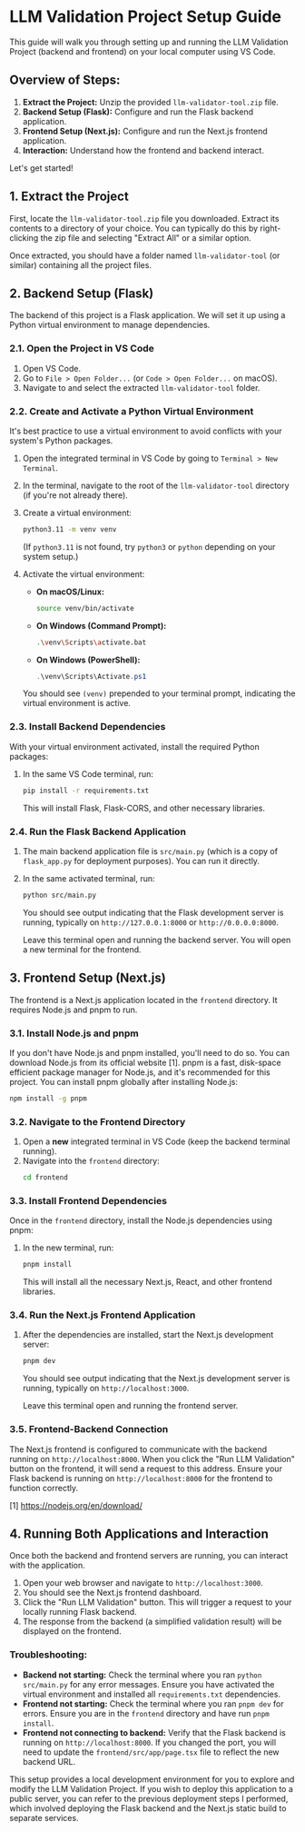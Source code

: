 # LLM Validation Project Setup Guide

This guide will walk you through setting up and running the LLM Validation Project (backend and frontend) on your local computer using VS Code.

## Overview of Steps:

1.  **Extract the Project:** Unzip the provided `llm-validator-tool.zip` file.
2.  **Backend Setup (Flask):** Configure and run the Flask backend application.
3.  **Frontend Setup (Next.js):** Configure and run the Next.js frontend application.
4.  **Interaction:** Understand how the frontend and backend interact.

Let's get started!




## 1. Extract the Project

First, locate the `llm-validator-tool.zip` file you downloaded. Extract its contents to a directory of your choice. You can typically do this by right-clicking the zip file and selecting "Extract All" or a similar option.

Once extracted, you should have a folder named `llm-validator-tool` (or similar) containing all the project files.

## 2. Backend Setup (Flask)

The backend of this project is a Flask application. We will set it up using a Python virtual environment to manage dependencies.

### 2.1. Open the Project in VS Code

1.  Open VS Code.
2.  Go to `File > Open Folder...` (or `Code > Open Folder...` on macOS).
3.  Navigate to and select the extracted `llm-validator-tool` folder.

### 2.2. Create and Activate a Python Virtual Environment

It's best practice to use a virtual environment to avoid conflicts with your system's Python packages.

1.  Open the integrated terminal in VS Code by going to `Terminal > New Terminal`.
2.  In the terminal, navigate to the root of the `llm-validator-tool` directory (if you're not already there).
3.  Create a virtual environment:
    ```bash
    python3.11 -m venv venv
    ```
    (If `python3.11` is not found, try `python3` or `python` depending on your system setup.)
4.  Activate the virtual environment:
    *   **On macOS/Linux:**
        ```bash
        source venv/bin/activate
        ```
    *   **On Windows (Command Prompt):**
        ```bash
        .\venv\Scripts\activate.bat
        ```
    *   **On Windows (PowerShell):**
        ```powershell
        .\venv\Scripts\Activate.ps1
        ```

    You should see `(venv)` prepended to your terminal prompt, indicating the virtual environment is active.

### 2.3. Install Backend Dependencies

With your virtual environment activated, install the required Python packages:

1.  In the same VS Code terminal, run:
    ```bash
    pip install -r requirements.txt
    ```
    This will install Flask, Flask-CORS, and other necessary libraries.

### 2.4. Run the Flask Backend Application

1.  The main backend application file is `src/main.py` (which is a copy of `flask_app.py` for deployment purposes). You can run it directly.
2.  In the same activated terminal, run:
    ```bash
    python src/main.py
    ```
    You should see output indicating that the Flask development server is running, typically on `http://127.0.0.1:8000` or `http://0.0.0.0:8000`.

    Leave this terminal open and running the backend server. You will open a new terminal for the frontend.





## 3. Frontend Setup (Next.js)

The frontend is a Next.js application located in the `frontend` directory. It requires Node.js and pnpm to run.

### 3.1. Install Node.js and pnpm

If you don't have Node.js and pnpm installed, you'll need to do so. You can download Node.js from its official website [1]. pnpm is a fast, disk-space efficient package manager for Node.js, and it's recommended for this project. You can install pnpm globally after installing Node.js:

```bash
npm install -g pnpm
```

### 3.2. Navigate to the Frontend Directory

1.  Open a **new** integrated terminal in VS Code (keep the backend terminal running).
2.  Navigate into the `frontend` directory:
    ```bash
    cd frontend
    ```

### 3.3. Install Frontend Dependencies

Once in the `frontend` directory, install the Node.js dependencies using pnpm:

1.  In the new terminal, run:
    ```bash
    pnpm install
    ```
    This will install all the necessary Next.js, React, and other frontend libraries.

### 3.4. Run the Next.js Frontend Application

1.  After the dependencies are installed, start the Next.js development server:
    ```bash
    pnpm dev
    ```
    You should see output indicating that the Next.js development server is running, typically on `http://localhost:3000`.

    Leave this terminal open and running the frontend server.

### 3.5. Frontend-Backend Connection

The Next.js frontend is configured to communicate with the backend running on `http://localhost:8000`. When you click the "Run LLM Validation" button on the frontend, it will send a request to this address. Ensure your Flask backend is running on `http://localhost:8000` for the frontend to function correctly.

[1] https://nodejs.org/en/download/




## 4. Running Both Applications and Interaction

Once both the backend and frontend servers are running, you can interact with the application.

1.  Open your web browser and navigate to `http://localhost:3000`.
2.  You should see the Next.js frontend dashboard.
3.  Click the "Run LLM Validation" button. This will trigger a request to your locally running Flask backend.
4.  The response from the backend (a simplified validation result) will be displayed on the frontend.

### Troubleshooting:

*   **Backend not starting:** Check the terminal where you ran `python src/main.py` for any error messages. Ensure you have activated the virtual environment and installed all `requirements.txt` dependencies.
*   **Frontend not starting:** Check the terminal where you ran `pnpm dev` for errors. Ensure you are in the `frontend` directory and have run `pnpm install`.
*   **Frontend not connecting to backend:** Verify that the Flask backend is running on `http://localhost:8000`. If you changed the port, you will need to update the `frontend/src/app/page.tsx` file to reflect the new backend URL.

This setup provides a local development environment for you to explore and modify the LLM Validation Project. If you wish to deploy this application to a public server, you can refer to the previous deployment steps I performed, which involved deploying the Flask backend and the Next.js static build to separate services.


